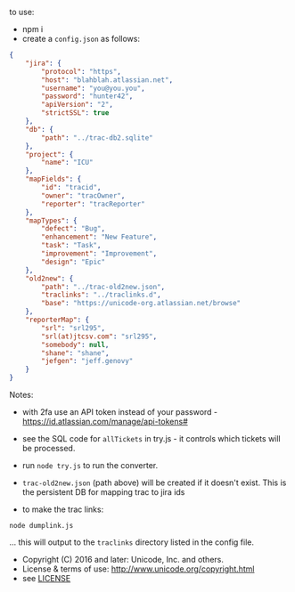 to use:
- npm i
- create a `config.json` as follows:

```json
{
    "jira": {
        "protocol": "https",
        "host": "blahblah.atlassian.net",
        "username": "you@you.you",
        "password": "hunter42",
        "apiVersion": "2",
        "strictSSL": true
    },
    "db": {
        "path": "../trac-db2.sqlite"
    },
    "project": {
        "name": "ICU"
    },
    "mapFields": {
        "id": "tracid",
        "owner": "tracOwner",
        "reporter": "tracReporter"
    },
    "mapTypes": {
        "defect": "Bug",
        "enhancement": "New Feature",
        "task": "Task",
        "improvement": "Improvement",
        "design": "Epic"
    },
    "old2new": {
        "path": "../trac-old2new.json",
        "traclinks": "../traclinks.d",
        "base": "https://unicode-org.atlassian.net/browse"
    },
    "reporterMap": {
        "srl": "srl295",
        "srl(at)jtcsv.com": "srl295",
        "somebody": null,
        "shane": "shane",
        "jefgen": "jeff.genovy"
    }
}
```

Notes:

- with 2fa use an API token instead of your password - https://id.atlassian.com/manage/api-tokens#

- see the SQL code for `allTickets` in try.js - it controls which tickets will be processed.

- run `node try.js` to run the converter.

- `trac-old2new.json` (path above) will be created if it doesn't exist. This is the persistent DB for mapping trac to jira ids

- to make the trac links:

`node dumplink.js`

… this will output to the `traclinks` directory listed in the config file.


- Copyright (C) 2016 and later: Unicode, Inc. and others.
- License & terms of use: http://www.unicode.org/copyright.html
- see [LICENSE](LICENSE)
